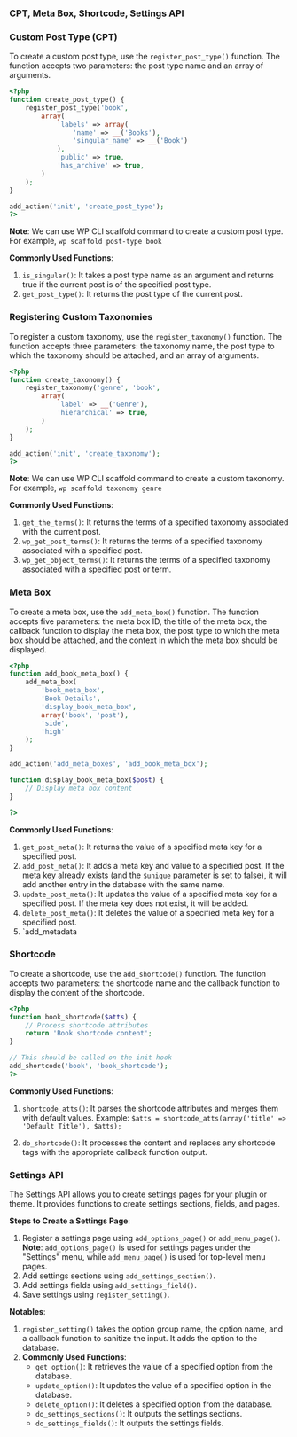 ### CPT, Meta Box, Shortcode, Settings API

### Custom Post Type (CPT)

To create a custom post type, use the `register_post_type()` function. The function accepts two parameters: the post type name and an array of arguments.

```php
<?php
function create_post_type() {
    register_post_type('book',
        array(
            'labels' => array(
                'name' => __('Books'),
                'singular_name' => __('Book')
            ),
            'public' => true,
            'has_archive' => true,
        )
    );
}

add_action('init', 'create_post_type');
?>
```

**Note**: We can use WP CLI scaffold command to create a custom post type. For example, `wp scaffold post-type book`

**Commonly Used Functions**:
1. `is_singular()`: It takes a post type name as an argument and returns true if the current post is of the specified post type.
2. `get_post_type()`: It returns the post type of the current post.

### Registering Custom Taxonomies

To register a custom taxonomy, use the `register_taxonomy()` function. The function accepts three parameters: the taxonomy name, the post type to which the taxonomy should be attached, and an array of arguments.

```php
<?php
function create_taxonomy() {
    register_taxonomy('genre', 'book',
        array(
            'label' => __('Genre'),
            'hierarchical' => true,
        )
    );
}

add_action('init', 'create_taxonomy');
?>
```

**Note**: We can use WP CLI scaffold command to create a custom taxonomy. For example, `wp scaffold taxonomy genre`

**Commonly Used Functions**:
1. `get_the_terms()`: It returns the terms of a specified taxonomy associated with the current post.
2. `wp_get_post_terms()`: It returns the terms of a specified taxonomy associated with a specified post.
3. `wp_get_object_terms()`: It returns the terms of a specified taxonomy associated with a specified post or term.

### Meta Box

To create a meta box, use the `add_meta_box()` function. The function accepts five parameters: the meta box ID, the title of the meta box, the callback function to display the meta box, the post type to which the meta box should be attached, and the context in which the meta box should be displayed.

```php
<?php
function add_book_meta_box() {
    add_meta_box(
        'book_meta_box',
        'Book Details',
        'display_book_meta_box',
        array('book', 'post'),
        'side',
        'high'
    );
}

add_action('add_meta_boxes', 'add_book_meta_box');

function display_book_meta_box($post) {
    // Display meta box content
}

?>
```

**Commonly Used Functions**:
1. `get_post_meta()`: It returns the value of a specified meta key for a specified post.
2. `add_post_meta()`: It adds a meta key and value to a specified post. If the meta key already exists (and the `$unique` parameter is set to false), it will add another entry in the database with the same name.
3. `update_post_meta()`: It updates the value of a specified meta key for a specified post. If the meta key does not exist, it will be added.
4. `delete_post_meta()`: It deletes the value of a specified meta key for a specified post.
5. `add_metadata

### Shortcode

To create a shortcode, use the `add_shortcode()` function. The function accepts two parameters: the shortcode name and the callback function to display the content of the shortcode.

```php
<?php
function book_shortcode($atts) {
    // Process shortcode attributes
    return 'Book shortcode content';
}

// This should be called on the init hook
add_shortcode('book', 'book_shortcode');
?>
```

**Commonly Used Functions**:
1. `shortcode_atts()`: It parses the shortcode attributes and merges them with default values.
Example: `$atts = shortcode_atts(array('title' => 'Default Title'), $atts);`

2. `do_shortcode()`: It processes the content and replaces any shortcode tags with the appropriate callback function output.

### Settings API

The Settings API allows you to create settings pages for your plugin or theme. It provides functions to create settings sections, fields, and pages.

**Steps to Create a Settings Page**:
1. Register a settings page using `add_options_page()` or `add_menu_page()`.
**Note**: `add_options_page()` is used for settings pages under the "Settings" menu, while `add_menu_page()` is used for top-level menu pages.
2. Add settings sections using `add_settings_section()`.
3. Add settings fields using `add_settings_field()`.
4. Save settings using `register_setting()`.

**Notables**:
1. `register_setting()` takes the option group name, the option name, and a callback function to sanitize the input. It adds the option to the database.
2. **Commonly Used Functions**:
    - `get_option()`: It retrieves the value of a specified option from the database.
    - `update_option()`: It updates the value of a specified option in the database.
    - `delete_option()`: It deletes a specified option from the database.
    - `do_settings_sections()`: It outputs the settings sections.
    - `do_settings_fields()`: It outputs the settings fields.